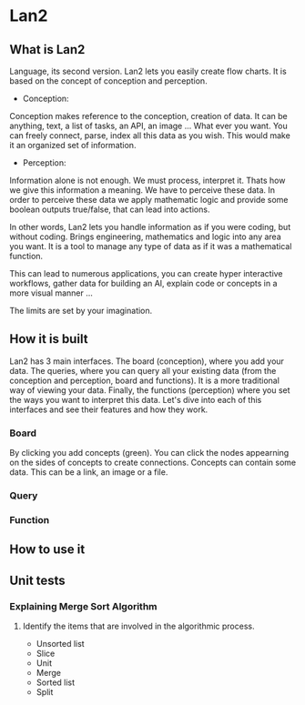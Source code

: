 # Lan2

## What is Lan2

Language, its second version. Lan2 lets you easily create flow charts. It is based on the concept of conception and perception. 

- Conception:

Conception makes reference to the conception, creation of data. It can be anything, text, a list of tasks, an API, an image ... What ever you want. You can freely connect, parse, index all this data as you wish. This would make it an organized set of information.

- Perception:

Information alone is not enough. We must process, interpret it. Thats how we give this information a meaning. We have to perceive these data. In order to perceive these data we apply mathematic logic and provide some boolean outputs true/false, that can lead into actions.


In other words, Lan2 lets you handle information as if you were coding, but without coding. Brings engineering, mathematics and logic into any area you want. It is a tool to manage any type of data as if it was a mathematical function.

This can lead to numerous applications, you can create hyper interactive workflows, gather data for building an AI, explain code or concepts in a more visual manner ...

The limits are set by your imagination.


## How it is built

Lan2 has 3 main interfaces. The board (conception), where you add your data. The queries, where you can query all your existing data (from the conception and perception, board and functions). It is a more traditional way of viewing your data. Finally, the functions (perception) where you set the ways you want to interpret this data. Let's dive into each of this interfaces and see their features and how they work.

### Board

By clicking you add concepts (green). You can click the nodes appearning on the sides of concepts to create connections. Concepts can contain some data. This can be a link, an image or a file. 


### Query


### Function


## How to use it

## Unit tests

### Explaining Merge Sort Algorithm

1. Identify the items that are involved in the algorithmic process.

	- Unsorted list 
	- Slice
	- Unit
	- Merge
	- Sorted list
	- Split

